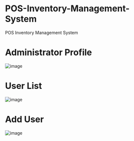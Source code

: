 # POS-Inventory-Management-System
POS Inventory Management System
# Administrator Profile
![image](https://github.com/BlitzenPrancer/POS-Inventory-Management-System/blob/main/pos%20output/profile.PNG)
# User List
![image](https://github.com/BlitzenPrancer/POS-Inventory-Management-System/blob/main/pos%20output/user%20list.PNG)
# Add User
![image](https://github.com/BlitzenPrancer/POS-Inventory-Management-System/blob/main/pos%20output/add%20user.PNG)
